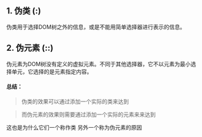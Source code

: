 ## 1. 伪类 (:)

伪类用于选择DOM树之外的信息，或是不能用简单选择器进行表示的信息。

## 2. 伪元素 (::)

伪元素为DOM树没有定义的虚拟元素。不同于其他选择器，它不以元素为最小选择单元，它选择的是元素指定内容。

#### 总结：

> 伪类的效果可以通过添加一个实际的类来达到 

> 而伪元素的效果则需要通过添加一个实际的元素来来达到

这也是为什么它们一个称作类 另外一个称为伪元素的原因

